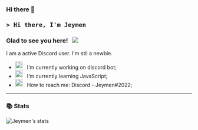 ### Hi there 👋
### <samp>&gt; Hi there, I'm Jeymen</samp>
### Glad to see you here! &nbsp; ![](https://visitor-badge.glitch.me/badge?page_id=Jeymen.Jeymen)

I am a active Discord user. I'm stil a newbie.

- <img src="https://github.com/Gapur/Gapur/blob/main/assets/developer.gif?raw=true" width="21" />&nbsp;&nbsp; I’m currently working on discord bot;
- <img src="https://github.com/Gapur/Gapur/blob/main/assets/lightning.gif?raw=true" width="21" />&nbsp;&nbsp; I’m currently learning JavaScript;
- <img src="https://github.com/Gapur/Gapur/blob/main/assets/letterbox.gif?raw=true" width="21" />&nbsp;&nbsp; How to reach me: Discord - Jeymen#2022;
---

### 📚 Stats

![Jeymen's stats](https://github-readme-stats.vercel.app/api?username=Jeymen&count_private=true&show_icons=true&theme=radical)

